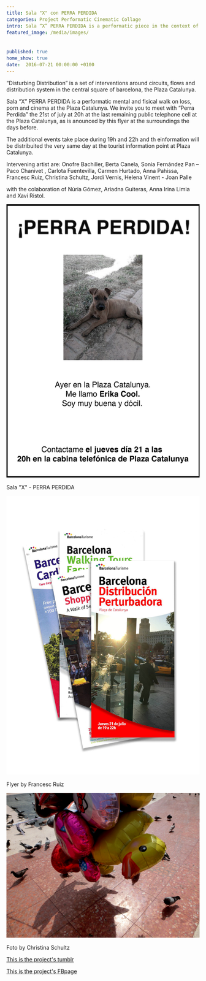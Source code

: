 ```yaml
---
title: Sala "X" con PERRA PERDIDA
categories: Project Performatic Cinematic Collage
intro: Sala “X” PERRA PERDIDA is a performatic piece in the context of the first visualization of a workgroup generated by a workshop at Hangar in spring 2016 with Francesc Ruiz. 
featured_image: /media/images/


published: true
home_show: true
date:  2016-07-21 00:00:00 +0100
---
```


“Disturbing Distribution” is a set of interventions around circuits, flows and distribution system in the central square of barcelona, the Plaza Catalunya.

Sala “X” PERRA PERDIDA is a performatic mental and fisical walk on loss, porn and cinema at the Plaza Catalunya. We invite you to meet with “Perra Perdida” the 21st of july at 20h at the last remaining public telephone cell at the Plaza Catalunya, as is anounced by this flyer at the surroundings the days before.

The additional events take place during 19h and 22h and th einformation will be distribuited the very same day at the tourist information point at Plaza Catalunya.

Intervening artist are: Onofre Bachiller, Berta Canela, Sonia Fernández Pan – Paco Chanivet , Carlota Fuentevilla, Carmen Hurtado, Anna Pahissa, Francesc Ruiz, Christina Schultz, Jordi Vernis, Helena Vinent - Joan Palle 

with the colaboration of Núria Gómez, Ariadna Guiteras, Anna Irina Limia and Xavi Ristol. 

  
![image](/media/images/SalaX1.jpg)

Sala "X" - PERRA PERDIDA  
  
![image](/media/images/SalaX2.jpg)

Flyer by Francesc Ruiz

![image](/media/images/SalaX3.jpg)

Foto by Christina Schultz
  
[This is the project's tumblr](http://distribucionperturbadora.tumblr.com/)

[This is the project's FBpage](https://www.facebook.com/distribucionperturbadora/)   
